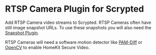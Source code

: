 # RTSP Camera Plugin for Scrypted

Add RTSP Camera video streams to Scrypted. RTSP Cameras often have still image snapshot URLs. To use these snapshots you will also need the [Snapshot Plugin](#/component/plugin/install/@scrypted/snapshot).

RTSP Cameras will need a software motion detector like [PAM-Diff](#/component/plugin/install/@scrypted/pam-diff) or [OpenCV](#/component/plugin/install/@scrypted/opencv) to enable HomeKit Secure Video.
